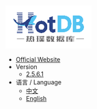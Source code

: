 <a class="navicon" href="https://hotdb.com" target="_blank">
<img src="assets/navicon-colorful.png" alt="hotdb.com"/>
</a>

* [Official Website](https://www.hotdb.com)
* Version
  * [2.5.6.1](../../en/2.5.6.1/)
* 语言 / Language
  * [中文](../../zh/2.5.6.1/)
  * [English](../../en/2.5.6.1/)
